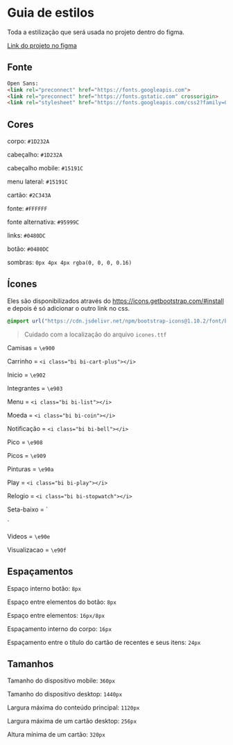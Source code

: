 # Guia de estilos

Toda a estilização que será usada no projeto dentro do figma.

[Link do projeto no figma](https://www.figma.com/file/ibWktwVpnog76rMYOdVhks/Dispondo-elementos-com-flexbox-e-grid?node-id=54%3A2358)

## Fonte

```html
Open Sans:
<link rel="preconnect" href="https://fonts.googleapis.com">
<link rel="preconnect" href="https://fonts.gstatic.com" crossorigin>
<link rel="stylesheet" href="https://fonts.googleapis.com/css2?family=Open+Sans:wght@400;600;700&display=swap">
```

## Cores

corpo: `#1D232A`

cabeçalho: `#1D232A`

cabeçalho mobile: `#15191C`

menu lateral: `#15191C`

cartão: `#2C343A`

fonte: `#FFFFFF`

fonte alternativa: `#95999C`

links: `#0480DC`

botão: `#0480DC`

sombras: `0px 4px 4px rgba(0, 0, 0, 0.16)`

## Ícones

Eles são disponibilizados através do https://icons.getbootstrap.com/#install e depois é só adicionar o outro link no css.

```css
@import url("https://cdn.jsdelivr.net/npm/bootstrap-icons@1.10.2/font/bootstrap-icons.css");
```

> Cuidado com a localização do arquivo `icones.ttf`

Camisas = `\e900`

Carrinho = `<i class="bi bi-cart-plus"></i>`

Inicio = `\e902`

Integrantes = `\e903`

Menu = `<i class="bi bi-list"></i>`

Moeda = `<i class="bi bi-coin"></i>`

Notificação = `<i class="bi bi-bell"></i>`

Pico = `\e908`

Picos = `\e909`

Pinturas = `\e90a`

Play = `<i class="bi bi-play"></i>`

Relogio = `<i class="bi bi-stopwatch"></i>`

Seta-baixo = `<i class="bi bi-arrow-down"></i>

`

Videos = `\e90e`

Visualizacao = `\e90f`

## Espaçamentos

Espaço interno botão: `8px`

Espaço entre elementos do botão: `8px`

Espaço entre elementos: `16px/8px`

Espaçamento interno do corpo: `16px`

Espaçamento entre o título do cartão de recentes e seus itens: `24px`

## Tamanhos

Tamanho do dispositivo mobile: `360px`

Tamanho do dispositivo desktop: `1440px`

Largura máxima do conteúdo principal: `1120px`

Largura máxima de um cartão desktop: `256px`

Altura mínima de um cartão: `320px`
